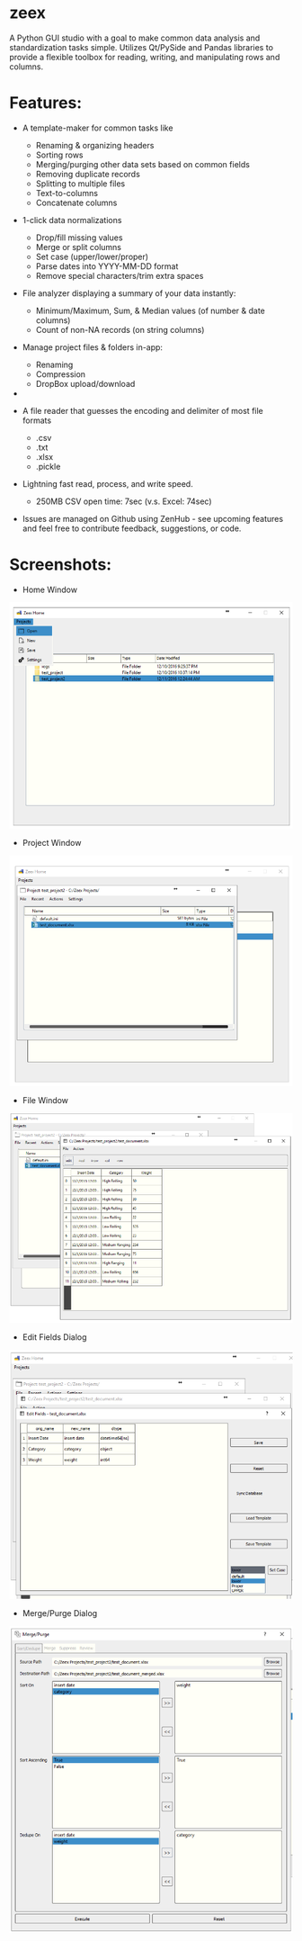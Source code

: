 # zeex

A Python GUI studio with a goal to make common data analysis and standardization tasks simple.
Utilizes Qt/PySide and Pandas libraries to provide a flexible toolbox for reading, writing, and manipulating rows and columns.


# Features:
- A template-maker for common tasks like
    - Renaming & organizing headers
    - Sorting rows
    - Merging/purging other data sets based on common fields
    - Removing duplicate records
    - Splitting to multiple files
    - Text-to-columns
    - Concatenate columns

- 1-click data normalizations
    - Drop/fill missing values
    - Merge or split columns
    - Set case (upper/lower/proper)
    - Parse dates into YYYY-MM-DD format
    - Remove special characters/trim extra spaces

- File analyzer displaying a summary of your data instantly:
    - Minimum/Maximum, Sum, & Median values (of number & date columns)
    - Count of non-NA records (on string columns)

- Manage project files & folders in-app:
    - Renaming
    - Compression
    - DropBox upload/download

-

- A file reader that guesses the encoding and delimiter of most file formats
    - .csv
    - .txt
    - .xlsx
    - .pickle

- Lightning fast read, process, and write speed.
    - 250MB CSV open time: 7sec (v.s. Excel: 74sec)

- Issues are managed on Github using ZenHub - see upcoming features and feel free to contribute feedback, suggestions, or code.


# Screenshots:

- Home Window

![basic](images/home.png)


- Project Window

![basic](images/project_open.png)


- File Window

![basic](images/file_open.png)


- Edit Fields Dialog

![basic](images/action_edit_fields_set_case.png)


- Merge/Purge Dialog

![basic](images/action_merge_purge_tab1.png)



